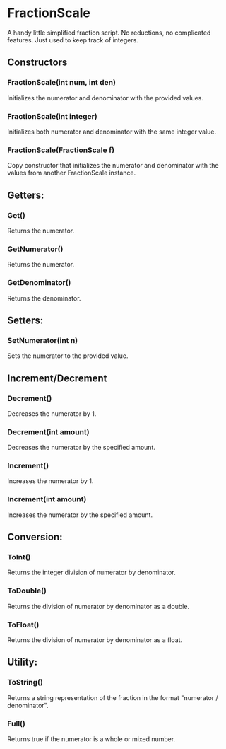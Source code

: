 # FractionScale

A handy little simplified fraction script. No reductions, no complicated features. Just used to keep track of integers.

## Constructors

### FractionScale(int num, int den)

Initializes the numerator and denominator with the provided values.

### FractionScale(int integer)

Initializes both numerator and denominator with the same integer value.

### FractionScale(FractionScale f)
Copy constructor that initializes the numerator and denominator with the values from another FractionScale instance.

## Getters:

### Get()

Returns the numerator.

### GetNumerator()

Returns the numerator.

### GetDenominator()

Returns the denominator.

## Setters:

### SetNumerator(int n)
Sets the numerator to the provided value.

## Increment/Decrement

### Decrement()
Decreases the numerator by 1.

### Decrement(int amount)
Decreases the numerator by the specified amount.

### Increment()
Increases the numerator by 1.

### Increment(int amount)
Increases the numerator by the specified amount.

## Conversion:

### ToInt()
Returns the integer division of numerator by denominator.

### ToDouble()
Returns the division of numerator by denominator as a double.

### ToFloat()
Returns the division of numerator by denominator as a float.

## Utility:

### ToString()
Returns a string representation of the fraction in the format "numerator / denominator".

### Full()
Returns true if the numerator is a whole or mixed number.